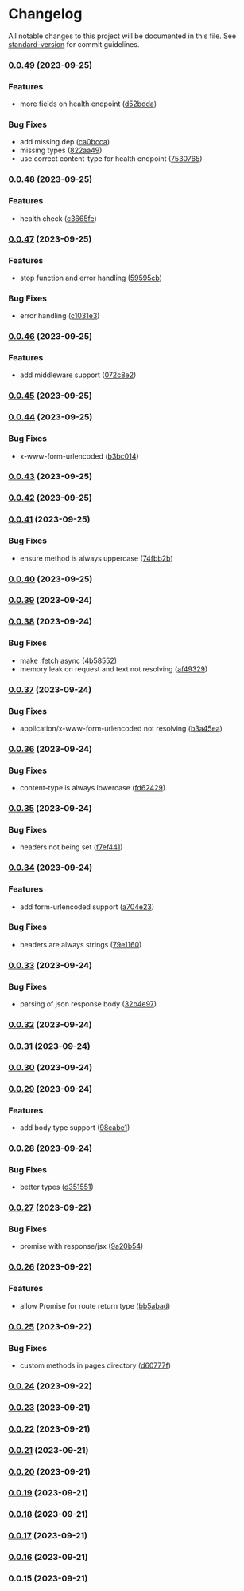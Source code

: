 # Changelog

All notable changes to this project will be documented in this file. See [standard-version](https://github.com/conventional-changelog/standard-version) for commit guidelines.

### [0.0.49](https://github.com/xirelta/xirelta/compare/v0.0.48...v0.0.49) (2023-09-25)


### Features

* more fields on health endpoint ([d52bdda](https://github.com/xirelta/xirelta/commit/d52bdda9a6501fc42b68bf231ea800de58f7ae35))


### Bug Fixes

* add missing dep ([ca0bcca](https://github.com/xirelta/xirelta/commit/ca0bcca82cda7ea829e2f827886a1396c047a9f5))
* missing types ([822aa49](https://github.com/xirelta/xirelta/commit/822aa4904b34169cd86f704bb5cc031f5974f937))
* use correct content-type for health endpoint ([7530765](https://github.com/xirelta/xirelta/commit/7530765b966e936cde4032c74a3ecbb93004df37))

### [0.0.48](https://github.com/xirelta/xirelta/compare/v0.0.47...v0.0.48) (2023-09-25)


### Features

* health check ([c3665fe](https://github.com/xirelta/xirelta/commit/c3665fead2a983e56bdc52c2ca044a90e1e85f17))

### [0.0.47](https://github.com/xirelta/xirelta/compare/v0.0.46...v0.0.47) (2023-09-25)


### Features

* stop function and error handling ([59595cb](https://github.com/xirelta/xirelta/commit/59595cbec9e6df2fd97db4285c2b1eddd6b9236c))


### Bug Fixes

* error handling ([c1031e3](https://github.com/xirelta/xirelta/commit/c1031e327094310c1dd1d81037fd31079d563ea3))

### [0.0.46](https://github.com/xirelta/xirelta/compare/v0.0.45...v0.0.46) (2023-09-25)


### Features

* add middleware support ([072c8e2](https://github.com/xirelta/xirelta/commit/072c8e28dd7a8a0f28e22382c40373a942918640))

### [0.0.45](https://github.com/xirelta/xirelta/compare/v0.0.44...v0.0.45) (2023-09-25)

### [0.0.44](https://github.com/xirelta/xirelta/compare/v0.0.43...v0.0.44) (2023-09-25)


### Bug Fixes

* x-www-form-urlencoded ([b3bc014](https://github.com/xirelta/xirelta/commit/b3bc01461032cbf0e74b2b3725bf23a9510fa0cb))

### [0.0.43](https://github.com/xirelta/xirelta/compare/v0.0.42...v0.0.43) (2023-09-25)

### [0.0.42](https://github.com/xirelta/xirelta/compare/v0.0.41...v0.0.42) (2023-09-25)

### [0.0.41](https://github.com/xirelta/xirelta/compare/v0.0.40...v0.0.41) (2023-09-25)


### Bug Fixes

* ensure method is always uppercase ([74fbb2b](https://github.com/xirelta/xirelta/commit/74fbb2b8df6acba959e6d01a5b66dee4d5cce48b))

### [0.0.40](https://github.com/xirelta/xirelta/compare/v0.0.39...v0.0.40) (2023-09-25)

### [0.0.39](https://github.com/xirelta/xirelta/compare/v0.0.38...v0.0.39) (2023-09-24)

### [0.0.38](https://github.com/xirelta/xirelta/compare/v0.0.37...v0.0.38) (2023-09-24)


### Bug Fixes

* make .fetch async ([4b58552](https://github.com/xirelta/xirelta/commit/4b585529ee2ca6419a3adace660b30a76f455754))
* memory leak on request and text not resolving ([af49329](https://github.com/xirelta/xirelta/commit/af49329c2ef61dc27866df6e442c5216543af7ef))

### [0.0.37](https://github.com/xirelta/xirelta/compare/v0.0.36...v0.0.37) (2023-09-24)


### Bug Fixes

* application/x-www-form-urlencoded not resolving ([b3a45ea](https://github.com/xirelta/xirelta/commit/b3a45ea9219aa5fdfcb0ef158a440e0970eddff1))

### [0.0.36](https://github.com/xirelta/xirelta/compare/v0.0.35...v0.0.36) (2023-09-24)


### Bug Fixes

* content-type is always lowercase ([fd62429](https://github.com/xirelta/xirelta/commit/fd624291b460fbfb44126ba42ad243be95228415))

### [0.0.35](https://github.com/xirelta/xirelta/compare/v0.0.34...v0.0.35) (2023-09-24)


### Bug Fixes

* headers not being set ([f7ef441](https://github.com/xirelta/xirelta/commit/f7ef4416238ccaae3105eeca7968e9173c3be0f2))

### [0.0.34](https://github.com/xirelta/xirelta/compare/v0.0.33...v0.0.34) (2023-09-24)


### Features

* add form-urlencoded support ([a704e23](https://github.com/xirelta/xirelta/commit/a704e236967e472ae1c33bd8a8b25a4df1c08e21))


### Bug Fixes

* headers are always strings ([79e1160](https://github.com/xirelta/xirelta/commit/79e11605bc0d18bcd77df3440309db62ca87fdd5))

### [0.0.33](https://github.com/xirelta/xirelta/compare/v0.0.32...v0.0.33) (2023-09-24)


### Bug Fixes

* parsing of json response body ([32b4e97](https://github.com/xirelta/xirelta/commit/32b4e97bcdc09b504524128ffb9b4b092d012c95))

### [0.0.32](https://github.com/xirelta/xirelta/compare/v0.0.31...v0.0.32) (2023-09-24)

### [0.0.31](https://github.com/xirelta/xirelta/compare/v0.0.30...v0.0.31) (2023-09-24)

### [0.0.30](https://github.com/xirelta/xirelta/compare/v0.0.29...v0.0.30) (2023-09-24)

### [0.0.29](https://github.com/xirelta/xirelta/compare/v0.0.28...v0.0.29) (2023-09-24)


### Features

* add body type support ([98cabe1](https://github.com/xirelta/xirelta/commit/98cabe144365a534905f64ba33e7079bd83a530e))

### [0.0.28](https://github.com/xirelta/xirelta/compare/v0.0.27...v0.0.28) (2023-09-24)


### Bug Fixes

* better types ([d351551](https://github.com/xirelta/xirelta/commit/d351551d58a91d18235c4f61aafbf2127f92bdb3))

### [0.0.27](https://github.com/xirelta/xirelta/compare/v0.0.26...v0.0.27) (2023-09-22)


### Bug Fixes

* promise with response/jsx ([9a20b54](https://github.com/xirelta/xirelta/commit/9a20b54f33752e720f155d18cbba066ba0b0a918))

### [0.0.26](https://github.com/xirelta/xirelta/compare/v0.0.25...v0.0.26) (2023-09-22)


### Features

* allow Promise for route return type ([bb5abad](https://github.com/xirelta/xirelta/commit/bb5abaddb6b6aab5f3849aecefa0ee385ad26a97))

### [0.0.25](https://github.com/xirelta/xirelta/compare/v0.0.24...v0.0.25) (2023-09-22)


### Bug Fixes

* custom methods in pages directory ([d60777f](https://github.com/xirelta/xirelta/commit/d60777fcb64e1fda46cd6635eac0428e7ffeda6f))

### [0.0.24](https://github.com/xirelta/xirelta/compare/v0.0.23...v0.0.24) (2023-09-22)

### [0.0.23](https://github.com/ImLunaHey/xirelta/compare/v0.0.22...v0.0.23) (2023-09-21)

### [0.0.22](https://github.com/ImLunaHey/xirelta/compare/v0.0.21...v0.0.22) (2023-09-21)

### [0.0.21](https://github.com/ImLunaHey/xirelta/compare/v0.0.20...v0.0.21) (2023-09-21)

### [0.0.20](https://github.com/ImLunaHey/xirelta/compare/v0.0.19...v0.0.20) (2023-09-21)

### [0.0.19](https://github.com/ImLunaHey/xirelta/compare/v0.0.18...v0.0.19) (2023-09-21)

### [0.0.18](https://github.com/ImLunaHey/xirelta/compare/v0.0.17...v0.0.18) (2023-09-21)

### [0.0.17](https://github.com/ImLunaHey/xirelta/compare/v0.0.16...v0.0.17) (2023-09-21)

### [0.0.16](https://github.com/ImLunaHey/xirelta/compare/v0.0.15...v0.0.16) (2023-09-21)

### 0.0.15 (2023-09-21)
